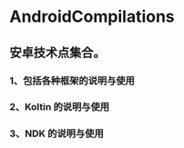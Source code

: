 # AndroidCompilations
## 安卓技术点集合。
### 1、包括各种框架的说明与使用
### 2、Koltin 的说明与使用
### 3、NDK 的说明与使用





















